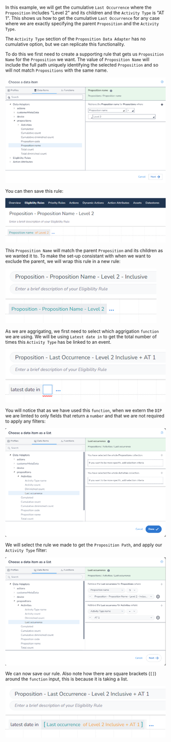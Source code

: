 In this example, we will get the cumulative `Last Occurrence` where the `Proposition` includes "Level 2" and its children and the `Activity Type` is "AT 1". This shows us how to get the cumulative `Last Occurrence` for any case where we are exactly specifying the parent `Proposition` and the `Activity Type`.

The `Activity Type` section of the `Proposition Data Adapter` has no cumulative option, but we can replicate this functionality.

To do this we first need to create a supporting rule that gets us `Proposition Name` for the `Proposition` we want. The value of `Proposition Name` will include the full path uniquely identifying the selected `Proposition` and so will not match `Propositions` with the same name.

![](interest-last_occurrence-single_activity-specific_proposition_inclusive-1.png)

You can then save this rule:

![](interest-last_occurrence-single_activity-specific_proposition_inclusive-2.png)

This `Proposition Name` will match the parent `Proposition` and its children as we wanted it to. To make the set-up consistant with when we want to exclude the parent, we will wrap this rule in a new rule:

![](interest-last_occurrence-single_activity-specific_proposition_inclusive-3.png)

As we are aggrigating, we first need to select which aggrigation `function` we are using. We will be using `Latest date in` to get the total number of times this `Activity Type` has be linked to an event.

![](interest-last_occurrence-single_activity-specific_proposition_inclusive-4.png)


You will notice that as we have used this `function`, when we extern the `DIP` we are limted to only fields that return a `number` and that we are not required to apply any filters:

![](interest-last_occurrence-single_activity-specific_proposition_inclusive-5.png)


We will select the rule we made to get the `Proposition Path`, and apply our `Activity Type` filter:

![](interest-last_occurrence-single_activity-specific_proposition_inclusive-6.png)


We can now save our rule. Also note how there are square brackets (`[]`) around the `function` input, this is because it is taking a list.

![](interest-last_occurrence-single_activity-specific_proposition_inclusive-7.png)
